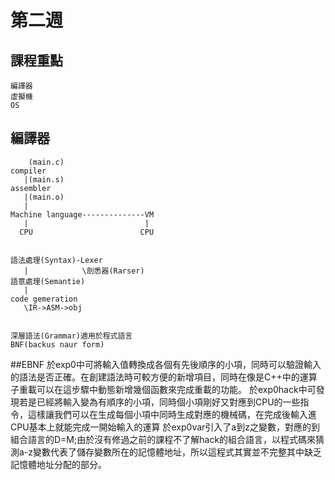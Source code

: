 # 第二週  
## 課程重點
    編譯器
    虛擬機
    OS
## 編譯器  
        (main.c)
    compiler
       |(main.s)
    assembler
       |(main.o)
       |
    Machine language--------------VM
       |                          | 
      CPU                        CPU


    語法處理(Syntax)-Lexer
       |            \剖悉器(Rarser)
    語意處理(Semantie)
       | 
    code gemeration
       \IR->ASM->obj


    深層語法(Grammar)適用於程式語言
    BNF(backus naur form)
##EBNF
    於exp0中可將輸入值轉換成各個有先後順序的小項，同時可以驗證輸入的語法是否正確。在創建語法時可較方便的新增項目，同時在像是C++中的運算子重載可以在這步驟中動態新增幾個函數來完成重載的功能。
    於exp0hack中可發現若是已經將輸入變為有順序的小項，同時個小項剛好又對應到CPU的一些指令，這樣讓我們可以在生成每個小項中同時生成對應的機械碼，在完成後輸入進CPU基本上就能完成一開始輸入的運算
    於exp0var引入了a到z之變數，對應的到組合語言的D=M;由於沒有修過之前的課程不了解hack的組合語言，以程式碼來猜測a-z變數代表了儲存變數所在的記憶體地址，所以這程式其實並不完整其中缺乏記憶體地址分配的部分。
